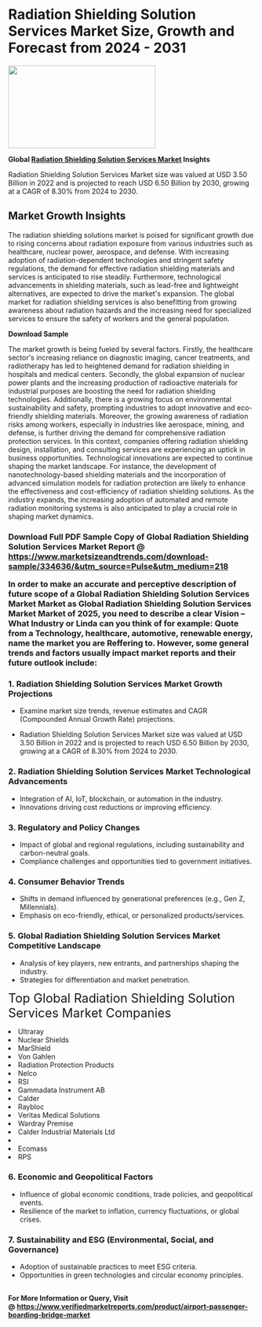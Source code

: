 <H1>Radiation Shielding Solution Services Market Size, Growth and Forecast from 2024 - 2031</H1><img class="aligncenter size-medium wp-image-584254" src="https://thirdeyenews.in/wp-content/uploads/2024/09/Global-Market-Research-300x168.jpeg" alt="" width="300" height="168" /><p><strong>Global&nbsp;<a href="https://www.marketsizeandtrends.com/download-sample/334636/&amp;utm_source=Pulse&amp;utm_medium=218">Radiation Shielding Solution Services Market</a> Insights</strong></p><p>Radiation Shielding Solution Services Market size was valued at USD 3.50 Billion in 2022 and is projected to reach USD 6.50 Billion by 2030, growing at a CAGR of 8.30% from 2024 to 2030.</p><p><h2>Market Growth Insights</h2> <p>The radiation shielding solutions market is poised for significant growth due to rising concerns about radiation exposure from various industries such as healthcare, nuclear power, aerospace, and defense. With increasing adoption of radiation-dependent technologies and stringent safety regulations, the demand for effective radiation shielding materials and services is anticipated to rise steadily. Furthermore, technological advancements in shielding materials, such as lead-free and lightweight alternatives, are expected to drive the market's expansion. The global market for radiation shielding services is also benefitting from growing awareness about radiation hazards and the increasing need for specialized services to ensure the safety of workers and the general population.</p> <p><strong>Download Sample</strong></p> <p>The market growth is being fueled by several factors. Firstly, the healthcare sector's increasing reliance on diagnostic imaging, cancer treatments, and radiotherapy has led to heightened demand for radiation shielding in hospitals and medical centers. Secondly, the global expansion of nuclear power plants and the increasing production of radioactive materials for industrial purposes are boosting the need for radiation shielding technologies. Additionally, there is a growing focus on environmental sustainability and safety, prompting industries to adopt innovative and eco-friendly shielding materials. Moreover, the growing awareness of radiation risks among workers, especially in industries like aerospace, mining, and defense, is further driving the demand for comprehensive radiation protection services. In this context, companies offering radiation shielding design, installation, and consulting services are experiencing an uptick in business opportunities. Technological innovations are expected to continue shaping the market landscape. For instance, the development of nanotechnology-based shielding materials and the incorporation of advanced simulation models for radiation protection are likely to enhance the effectiveness and cost-efficiency of radiation shielding solutions. As the industry expands, the increasing adoption of automated and remote radiation monitoring systems is also anticipated to play a crucial role in shaping market dynamics. <h3></p><p><span class=""><strong>Download Full PDF Sample Copy of Global Radiation Shielding Solution Services Market Report</strong> @ <a href="https://www.marketsizeandtrends.com/download-sample/334636/&amp;utm_source=Pulse&amp;utm_medium=218" target="_blank">https://www.marketsizeandtrends.com/download-sample/334636/&amp;utm_source=Pulse&amp;utm_medium=218</a></span></p><p>In order to make an accurate and perceptive description of future scope of a Global&nbsp;Radiation Shielding Solution Services Market Market as Global&nbsp;Radiation Shielding Solution Services Market Market of 2025, you need to describe a clear Vision &ndash; What Industry or Linda can you think of for example: Quote from a Technology, healthcare, automotive, renewable energy, name the market you are Reffering to. However, some general trends and factors usually impact market reports and their future outlook include:</p><h3>1.&nbsp;<strong>Radiation Shielding Solution Services Market Growth Projections</strong></h3><ul><li>Examine market size trends, revenue estimates and CAGR (Compounded Annual Growth Rate) projections.</li><li><p>Radiation Shielding Solution Services Market size was valued at USD 3.50 Billion in 2022 and is projected to reach USD 6.50 Billion by 2030, growing at a CAGR of 8.30% from 2024 to 2030.</p></li></ul><h3>2.&nbsp;<strong>Radiation Shielding Solution Services Market Technological Advancements</strong></h3><ul><li>Integration of AI, IoT, blockchain, or automation in the industry.</li><li>Innovations driving cost reductions or improving efficiency.</li></ul><h3>3.&nbsp;<strong>Regulatory and Policy Changes</strong></h3><ul><li>Impact of global and regional regulations, including sustainability and carbon-neutral goals.</li><li>Compliance challenges and opportunities tied to government initiatives.</li></ul><h3>4.&nbsp;<strong>Consumer Behavior Trends</strong></h3><ul><li>Shifts in demand influenced by generational preferences (e.g., Gen Z, Millennials).</li><li>Emphasis on eco-friendly, ethical, or personalized products/services.</li></ul><h3>5.&nbsp;<strong>Global Radiation Shielding Solution Services Market Competitive Landscape</strong></h3><ul><li>Analysis of key players, new entrants, and partnerships shaping the industry.</li><li>Strategies for differentiation and market penetration.</li></ul><p data-pm-slice="1 1 []"><span style="color: inherit; font-family: inherit; font-size: 25px;">Top Global Radiation Shielding Solution Services Market Companies</span></p><div class="" data-test-id=""><p><li>Ultraray</li><li> Nuclear Shields</li><li> MarShield</li><li> Von Gahlen</li><li> Radiation Protection Products</li><li> Nelco</li><li> RSI</li><li> Gammadata Instrument AB</li><li> Calder</li><li> Raybloc</li><li> Veritas Medical Solutions</li><li> Wardray Premise</li><li> Calder Industrial Materials Ltd</li><li></li><li> Ecomass</li><li> RPS</li></p></div><h3>6.&nbsp;<strong>Economic and Geopolitical Factors</strong></h3><ul><li>Influence of global economic conditions, trade policies, and geopolitical events.</li><li>Resilience of the market to inflation, currency fluctuations, or global crises.</li></ul><h3>7.&nbsp;<strong>Sustainability and ESG (Environmental, Social, and Governance)</strong></h3><ul><li>Adoption of sustainable practices to meet ESG criteria.</li><li>Opportunities in green technologies and circular economy principles.</li></ul><h2><strong style="font-size: 14px;">For More Information or Query, Visit @&nbsp;</strong><a style="background-color: #ffffff; font-size: 14px;" href="https://www.marketsizeandtrends.com/report/radiation-shielding-solution-services-market/" target="_blank">https://www.verifiedmarketreports.com/product/airport-passenger-boarding-bridge-market</a></h2>
